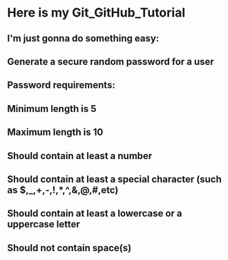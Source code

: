 # Here is my Git_GitHub_Tutorial

## I'm just gonna do something easy:

## Generate a secure random password for a user

## Password requirements: 

##  Minimum length is 5
##  Maximum length is 10
##  Should contain at least a number
##  Should contain at least a special character (such as $,_,+,-,!,*,^,&,@,#,etc)
##  Should contain at least a lowercase or a uppercase letter
##  Should not contain space(s)
